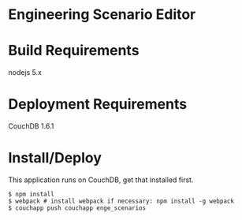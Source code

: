 # Engineering Scenario Editor

# Build Requirements

nodejs 5.x

# Deployment Requirements

CouchDB 1.6.1

# Install/Deploy

This application runs on CouchDB, get that installed first.

~~~~~ shell
$ npm install
$ webpack # install webpack if necessary: npm install -g webpack
$ couchapp push couchapp enge_scenarios
~~~~~
